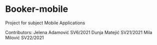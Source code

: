 # Booker-mobile
Project for subject Mobile Applications

Contributors: 
Jelena Adamović SV6/2021 
Dunja Matejić SV21/2021 
Mila Milović SV22/2021
